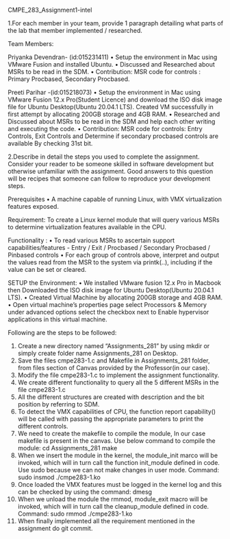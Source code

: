 CMPE_283_Assignment1-intel

1.For each member in your team, provide 1 paragraph detailing what parts of the lab that member implemented / researched.

Team Members:

Priyanka Devendran- (id:015231411) 
•	Setup the environment in Mac using VMware Fusion and installed Ubuntu.
•	Discussed and Researched about MSRs to be read in the SDM. 
•	Contribution: MSR code for controls : Primary Procbased, Secondary Procbased.

Preeti Parihar -(id:015218073)
•	Setup the environment in Mac using VMware Fusion 12.x Pro(Student Licence) and download the ISO disk image file for Ubuntu Desktop(Ubuntu 20.04.1 LTS). Created VM successfully in first attempt by allocating 200GB storage and 4GB RAM.
•	Researched and Discussed about MSRs to be read in the SDM and help each other writing and executing the code.
•	Contribution: MSR code for controls: Entry Controls, Exit Controls and Determine if secondary procbased controls are available By checking 31st bit.

2.Describe in detail the steps you used to complete the assignment. Consider your reader to be someone skilled in software development but otherwise unfamiliar with the assignment. Good answers to this question will be recipes that someone can follow to reproduce your development steps.

Prerequisites • A machine capable of running Linux, with VMX virtualization features exposed.

Requirement: To create a Linux kernel module that will query various MSRs to determine virtualization features available in the CPU.

Functionality : • To read various MSRs to ascertain support capabilities/features - Entry / Exit / Procbased / Secondary Procbased / Pinbased controls • For each group of controls above, interpret and output the values read from the MSR to the system via printk(..), including if the value can be set or cleared.

SETUP the Environment:
•	We installed VMware fusion 12.x Pro in Macbook then Downloaded the ISO disk image for Ubuntu Desktop(Ubuntu 20.04.1 LTS).
•	Created Virtual Machine by allocating 200GB storage and 4GB RAM.
•	Open virtual machine’s properties page select Processors & Memory under advanced options select the checkbox next to Enable hypervisor applications in this virtual machine.

Following are the steps to be followed:

1. Create a new directory named “Assignments_281” by using mkdir or simply create folder name Assignments_281 on Desktop.
2. Save the files cmpe283-1.c and Makefile in Assignments_281 folder, from files section of Canvas provided by the Professor(in our case).
3. Modify the file cmpe283-1.c to implement the assignment functionality.
4. We create different functionality to query all the 5 different MSRs in the file cmpe283-1.c
5. All the different structures are created with description and the bit position by referring to SDM.
6. To detect the VMX capabilities of CPU, the function report capability() will be called with passing the appropriate parameters to print the different controls. 
7. We need to create the makefile to compile the module, In our case makefile is present in the canvas.
Use below command to compile the module:
cd Assignments_281
make
8. When we insert the module in the kernel, the module_init marco will be invoked, which will in turn call the function init_module defined in code. Use sudo because we can not make changes in user mode.
Command: sudo insmod ./cmpe283-1.ko
9. Once loaded the VMX features must  be logged in the kernel log and this can be checked by using the command: dmesg
10. When we unload the module the rmmod, module_exit macro will be invoked, which will in turn call the cleanup_module defined in code.
Command:  sudo rmmod ./cmpe283-1.ko
11. When finally implemented all the requirement mentioned in the assignment do git commit.
